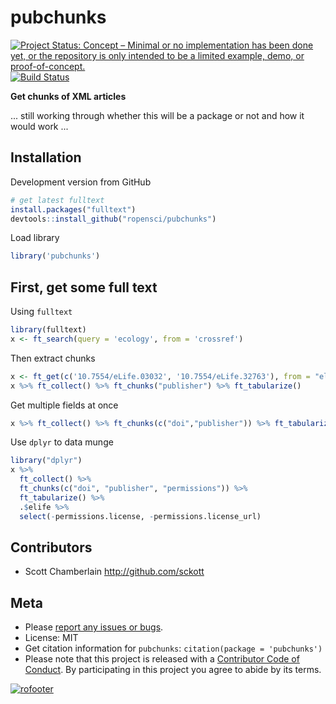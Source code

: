 

pubchunks
=========

[![Project Status: Concept – Minimal or no implementation has been done yet, or the repository is only intended to be a limited example, demo, or proof-of-concept.](http://www.repostatus.org/badges/latest/concept.svg)](http://www.repostatus.org/#concept)
[![Build Status](https://api.travis-ci.org/ropensci/pubchunks.svg)](https://travis-ci.org/ropensci/pubchunks)

__Get chunks of XML articles__

... still working through whether this will be a package or not and how it would work ...


## Installation

Development version from GitHub


```r
# get latest fulltext
install.packages("fulltext")
devtools::install_github("ropensci/pubchunks")
```

Load library


```r
library('pubchunks')
```

## First, get some full text

Using `fulltext`


```r
library(fulltext)
x <- ft_search(query = 'ecology', from = 'crossref')
```

Then extract chunks


```r
x <- ft_get(c('10.7554/eLife.03032', '10.7554/eLife.32763'), from = "elife")
x %>% ft_collect() %>% ft_chunks("publisher") %>% ft_tabularize()
```

Get multiple fields at once


```r
x %>% ft_collect() %>% ft_chunks(c("doi","publisher")) %>% ft_tabularize()
```

Use `dplyr` to data munge


```r
library("dplyr")
x %>%
  ft_collect() %>% 
  ft_chunks(c("doi", "publisher", "permissions")) %>%
  ft_tabularize() %>%
  .$elife %>%
  select(-permissions.license, -permissions.license_url)
```

## Contributors

* Scott Chamberlain <http://github.com/sckott>

## Meta

* Please [report any issues or bugs](https://github.com/ropensci/pubchunks/issues).
* License: MIT
* Get citation information for `pubchunks`: `citation(package = 'pubchunks')`
* Please note that this project is released with a [Contributor Code of Conduct](CODE_OF_CONDUCT.md). By participating in this project you agree to abide by its terms.

[![rofooter](https://ropensci.org/public_images/github_footer.png)](https://ropensci.org)
